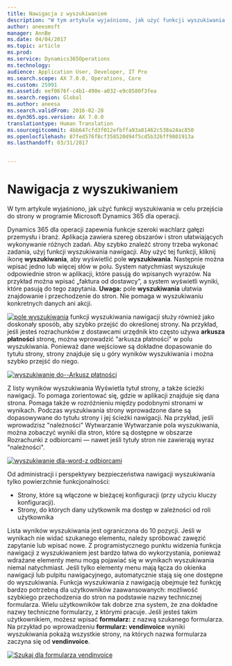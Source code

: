 ```yaml
---
title: Nawigacja z wyszukiwaniem
description: "W tym artykule wyjaśniono, jak użyć funkcji wyszukiwania w celu przejścia do strony w programie Microsoft Dynamics 365 dla operacji."
author: aneesmsft
manager: AnnBe
ms.date: 04/04/2017
ms.topic: article
ms.prod: 
ms.service: Dynamics365Operations
ms.technology: 
audience: Application User, Developer, IT Pro
ms.search.scope: AX 7.0.0, Operations, Core
ms.custom: 25991
ms.assetid: eef0676f-c4b1-490e-a032-e9c8580f3fea
ms.search.region: Global
ms.author: aneesa
ms.search.validFrom: 2016-02-28
ms.dyn365.ops.version: AX 7.0.0
translationtype: Human Translation
ms.sourcegitcommit: 4bb647cfd3f012efbffa93a81462c538a24ac850
ms.openlocfilehash: 87fed576f8cf358520d94f5cd5b326ff9801913a
ms.lasthandoff: 03/31/2017


---
```


# <a name="navigation-search"></a>Nawigacja z wyszukiwaniem

W tym artykule wyjaśniono, jak użyć funkcji wyszukiwania w celu przejścia do strony w programie Microsoft Dynamics 365 dla operacji.

Dynamics 365 dla operacji zapewnia funkcje szeroki wachlarz gałęzi przemysłu i branż. Aplikacja zawiera szereg obszarów i stron ułatwiających wykonywanie różnych zadań. Aby szybko znaleźć strony trzeba wykonać zadania, użyj funkcji wyszukiwania nawigacji. Aby użyć tej funkcji, kliknij ikonę **wyszukiwania**, aby wyświetlić pole **wyszukiwania**. Następnie można wpisać jedno lub więcej słów w polu. System natychmiast wyszukuje odpowiednie stron w aplikacji, które pasują do wpisanych wyrazów. Na przykład można wpisać „faktura od dostawcy”, a system wyświetli wyniki, które pasują do tego zapytania. **Uwaga:** pole **wyszukiwania** ułatwia znajdowanie i przechodzenie do stron. Nie pomaga w wyszukiwaniu konkretnych danych ani akcji. 

[![pole wyszukiwania](./media/search-box.png)](./media/search-box.png) funkcji wyszukiwania nawigacji służy również jako doskonały sposób, aby szybko przejść do określonej strony. Na przykład, jeśli jesteś rozrachunków z dostawcami urzędnik kto często używa **arkusza płatności** stronę, można wprowadzić "arkusza płatności" w polu wyszukiwania. Ponieważ dane wejściowe są dokładne dopasowanie do tytułu strony, strony znajduje się u góry wyników wyszukiwania i można szybko przejść do niego. 

[![wyszukiwanie do--Arkusz płatności](./media/searching-for-payment-journal.png)](./media/searching-for-payment-journal.png) 

Z listy wyników wyszukiwania Wyświetla tytuł strony, a także ścieżki nawigacji. To pomaga zorientować się, gdzie w aplikacji znajduje się dana strona. Pomaga także w rozróżnieniu między podobnymi stronami w wynikach. Podczas wyszukiwania strony wprowadzone dane są dopasowywane do tytułu strony i jej ścieżki nawigacji. Na przykład, jeśli wprowadzisz "należności" Wytwarzanie Wytwarzanie pola wyszukiwania, można zobaczyć wyniki dla stron, które są dostępne w obszarze Rozrachunki z odbiorcami — nawet jeśli tytuły stron nie zawierają wyraz "należności". 

[![wyszukiwanie dla-word-z odbiorcami](./media/search-for-the-word-receivable.png)](./media/search-for-the-word-receivable.png) 

Od administracji i perspektywy bezpieczeństwa nawigacji wyszukiwania tylko powierzchnie funkcjonalności:

-   Strony, które są włączone w bieżącej konfiguracji (przy użyciu kluczy konfiguracji).
-   Strony, do których dany użytkownik ma dostęp w zależności od roli użytkownika

Lista wyników wyszukiwania jest ograniczona do 10 pozycji. Jeśli w wynikach nie widać szukanego elementu, należy spróbować zawęzić zapytanie lub wpisać nowe. Z programistycznego punktu widzenia funkcja nawigacji z wyszukiwaniem jest bardzo łatwa do wykorzystania, ponieważ wdrażane elementy menu mogą pojawiać się w wynikach wyszukiwania niemal natychmiast. Jeśli tylko elementy menu mają łącza do okienka nawigacji lub pulpitu nawigacyjnego, automatycznie stają się one dostępne do wyszukiwania. Funkcja wyszukiwania z nawigacją obejmuje też funkcję bardzo potrzebną dla użytkowników zaawansowanych: możliwość szybkiego przechodzenia do stron na podstawie nazwy technicznej formularza. Wielu użytkowników tak dobrze zna system, że zna dokładne nazwy techniczne formularzy, z którymi pracuje. Jeśli jesteś takim użytkownikiem, możesz wpisać **formularz:** z nazwą szukanego formularza. Na przykład po wprowadzeniu **formularz: vendinvoice** wyniki wyszukiwania pokażą wszystkie strony, na których nazwa formularza zaczyna się od **vendinvoice**. 

[![Szukaj dla formularza vendinvoice](./media/search-for-form-vendinvoice.png)](./media/search-for-form-vendinvoice.png)


